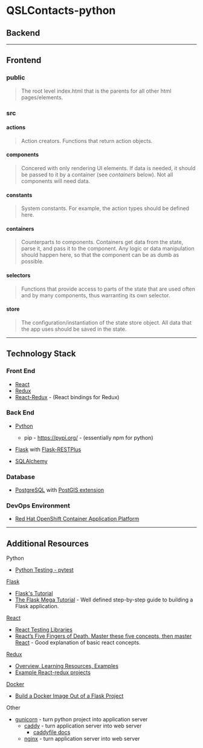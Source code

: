 # QSLContacts-python


## Backend

---

## Frontend

### public

> The root level index.html that is the parents for all other html pages/elements.

### src

#### actions
> Action creators.  Functions that return action objects.

#### components
> Concered with only rendering UI elements.  If data is needed, it should be passed to it by a container (see _containers_ below). Not all components will need data.

#### constants
> System constants. For example, the action types should be defined here.

#### containers
> Counterparts to components.  Containers get data from the state, parse it, and pass it to the component.  Any logic or data manipulation should happen here, so that the component can be as dumb as possible.

#### selectors
> Functions that provide access to parts of the state that are used often and by many components, thus warranting its own selector.

#### store
> The configuration/instantiation of the state store object.  All data that the app uses should be saved in the state.

---

## Technology Stack

### Front End

* [React](https://reactjs.org/)
* [Redux](https://redux.js.org/)
* [React-Redux](https://github.com/reduxjs/react-redux) - (React bindings for Redux)

### Back End

* [Python](https://www.python.org/)
  * pip - https://pypi.org/ - (essentially npm for python)

* [Flask](http://flask.pocoo.org/) with [Flask-RESTPlus](http://flask-restplus.readthedocs.io/en/stable/)

* [SQLAlchemy](https://www.sqlalchemy.org/)

### Database

* [PostgreSQL](https://www.postgresql.org/) with [PostGIS extension](https://postgis.net/)

### DevOps Environment

* [Red Hat OpenShift Container Application Platform](https://docs.openshift.com/container-platform/3.9/welcome/index.html)

---

## Additional Resources

Python
* [Python Testing - pytest](https://docs.pytest.org/en/latest/)

[Flask](http://flask.pocoo.org/)
* [Flask's Tutorial](http://flask.pocoo.org/docs/1.0/tutorial/)
* [The Flask Mega Tutorial](https://blog.miguelgrinberg.com/post/the-flask-mega-tutorial-part-i-hello-world) - Well defined step-by-step guide to building a Flask application.

[React](https://reactjs.org/tutorial/tutorial.html)
* [React Testing Libraries](https://reactjs.org/community/testing.html)
* [React’s Five Fingers of Death. Master these five concepts, then master React](https://medium.freecodecamp.org/the-5-things-you-need-to-know-to-understand-react-a1dbd5d114a3) - Good explanation of basic react concepts.

[Redux](https://redux.js.org)
* [Overview, Learning Resources, Examples](https://redux.js.org/introduction)
* [Example React-redux projects](https://github.com/reduxjs/redux/tree/master/examples)

[Docker](https://www.docker.com/)
* [Build a Docker Image Out of a Flask Project](https://medium.com/@angellom/build-a-docker-image-out-of-a-flask-project-6b22122ff0f0)

Other
* [gunicorn](http://gunicorn.org/) - turn python project into application server
  * [caddy](https://caddyserver.com/) - turn application server into web server
    * [caddyfile docs](https://caddyserver.com/docs/caddyfile)
  * [nginx](https://www.nginx.com/) - turn application server into web server
